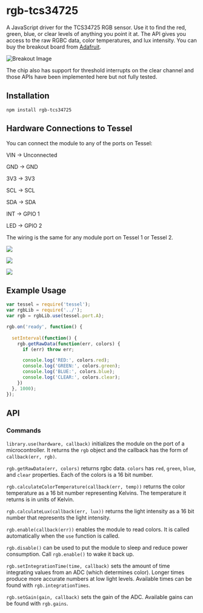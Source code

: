 rgb-tcs34725
============

A JavaScript driver for the TCS34725 RGB sensor. Use it to find the red, green, blue, or clear levels of anything you point it at. The API gives you access to the raw RGBC data, color temperatures, and lux intensity. You can buy the breakout board from [Adafruit](http://www.adafruit.com/product/1334).

![Breakout Image](http://www.adafruit.com/images/970x728/1334-00.jpg)

The chip also has support for threshold interrupts on the clear channel and those APIs have been implemented here but not fully tested.

## Installation
```npm install rgb-tcs34725```

## Hardware Connections to Tessel

You can connect the module to any of the ports on Tessel:

VIN  ->  Unconnected 

GND  ->  GND 

3V3  ->  3V3 

SCL  ->  SCL

SDA  ->  SDA

INT  ->  GPIO 1

LED  ->  GPIO 2

The wiring is the same for any module port on Tessel 1 or Tessel 2.

![](https://cloud.githubusercontent.com/assets/454690/10564833/39ff0ec6-7590-11e5-8348-418f406d57a8.jpg)

![](https://cloud.githubusercontent.com/assets/454690/10564834/3adbdc8e-7590-11e5-932c-4cd199ff4df6.jpg)

![](https://cloud.githubusercontent.com/assets/454690/10564835/3bd98276-7590-11e5-9959-c3d8ac99762f.jpg)


## Example Usage
```.js
var tessel = require('tessel');
var rgbLib = require('../');
var rgb = rgbLib.use(tessel.port.A);

rgb.on('ready', function() {
  
  setInterval(function() {
    rgb.getRawData(function(err, colors) {
      if (err) throw err;

      console.log('RED:', colors.red);
      console.log('GREEN:', colors.green);
      console.log('BLUE:', colors.blue);
      console.log('CLEAR:', colors.clear);
    })
  }, 1000);
});
```

## API

### Commands

```library.use(hardware, callback)``` initializes the module on the port of a microcontroller. It returns the `rgb` object and the callback has the form of `callback(err, rgb)`.

```rgb.getRawData(err, colors)``` returns rgbc data. `colors` has `red`, `green`, `blue`, and `clear` properties. Each of the colors is a 16 bit number.

```rgb.calculateColorTemperature(callback(err, temp))``` returns the color temperature as a 16 bit number representing Kelvins. The temperature it returns is in units of Kelvin.

```rgb.calculateLux(callback(err, lux))``` returns the light intensity as a 16 bit number that represents the light intensity.

```rgb.enable(callback(err))``` enables the module to read colors. It is called automatically when the `use` function is called.

```rgb.disable()``` can be used to put the module to sleep and reduce power consumption. Call ```rgb.enable()``` to wake it back up.

```rgb.setIntegrationTime(time, callback)``` sets the amount of time integrating values from an ADC (which determines color). Longer times produce more accurate numbers at low light levels. Available times can be found with `rgb.integrationTimes`.

```rgb.setGain(gain, callback)``` sets the gain of the ADC. Available gains can be found with `rgb.gains`.
